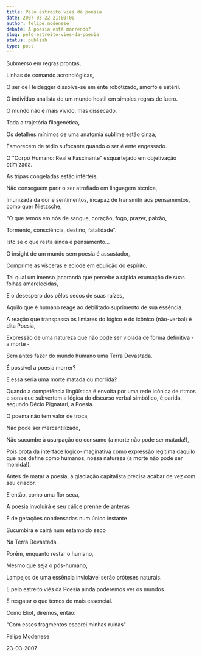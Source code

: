 ```yaml
---
title: Pelo estreito viés da poesia
date: 2007-03-22 21:00:00
author: felipe.modenese
debate: A poesia está morrendo?
slug: pelo-estreito-vies-da-poesia
status: publish 
type: post
---
```


Submerso em regras prontas,   

Linhas de comando acronológicas,   

O ser de Heidegger dissolve-se em ente robotizado, amorfo e estéril.  

O indivíduo analista de um mundo hostil em simples regras de lucro.  

  

O mundo não é mais vivido, mas dissecado.  

  

Toda a trajetória filogenética,   

Os detalhes mínimos de uma anatomia sublime estão cinza,  

Esmorecem de tédio sufocante quando o ser é ente engessado.  

O "Corpo Humano: Real e Fascinante" esquartejado em objetivação otimizada.  

  

As tripas congeladas estão inférteis,   

Não conseguem parir o ser atrofiado em linguagem técnica,   

Imunizada da dor e sentimentos, incapaz de transmitir aos pensamentos, como quer Nietzsche,   

"O que temos em nós de sangue, coração, fogo, prazer, paixão,   

Tormento, consciência, destino, fatalidade".   

Isto se o que resta ainda é pensamento...  

  

O insight de um mundo sem poesia é assustador,   

Comprime as vísceras e eclode em ebulição do espírito.  

  

Tal qual um imenso jacarandá que percebe a rápida exumação de suas folhas amarelecidas,   

E o desespero dos pêlos secos de suas raízes,   

Aquilo que é humano reage ao debilitado suprimento de sua essência.   

  

A reação que transpassa os limiares do lógico e do icônico (não-verbal) é dita Poesia,   

Expressão de uma natureza que não pode ser violada de forma definitiva - a morte -   

Sem antes fazer do mundo humano uma Terra Devastada.  

  

É possível a poesia morrer?   

E essa seria uma morte matada ou morrida?  

  

Quando a competência lingüística é envolta por uma rede icônica de ritmos e sons que subvertem a lógica do discurso verbal simbólico, é parida, segundo Décio Pignatari, a Poesia.   

O poema não tem valor de troca,   

Não pode ser mercantilizado,   

Não sucumbe à usurpação do consumo (a morte não pode ser matada!),  

Pois brota da interface lógico-imaginativa como expressão legitima daquilo que nos define como humanos, nossa natureza (a morte não pode ser morrida!).   

Antes de matar a poesia, a glaciação capitalista precisa acabar de vez com seu criador.   

  

E então, como uma flor seca,   

A poesia involuirá e seu cálice prenhe de anteras   

E de gerações condensadas num único instante   

Sucumbirá e cairá num estampido seco   

Na Terra Devastada.   

  

Porém, enquanto restar o humano,   

Mesmo que seja o pós-humano,   

Lampejos de uma essência inviolável serão próteses naturais.   

E pelo estreito viés da Poesia ainda poderemos ver os mundos   

E resgatar o que temos de mais essencial.   

Como Eliot, diremos, então:   

"Com esses fragmentos escorei minhas ruínas"  

  

Felipe Modenese  

23-03-2007
